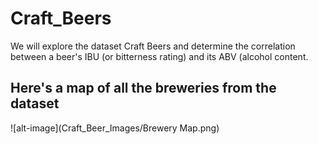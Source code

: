 # Craft_Beers
We will explore the dataset Craft Beers and determine the correlation between a beer's IBU (or bitterness rating) and its ABV (alcohol content.


## Here's a map of all the breweries from the dataset
![alt-image](Craft_Beer_Images/Brewery Map.png)
